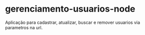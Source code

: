 # gerenciamento-usuarios-node
Aplicação para cadastrar, atualizar, buscar e remover usuarios via parametros na url.
